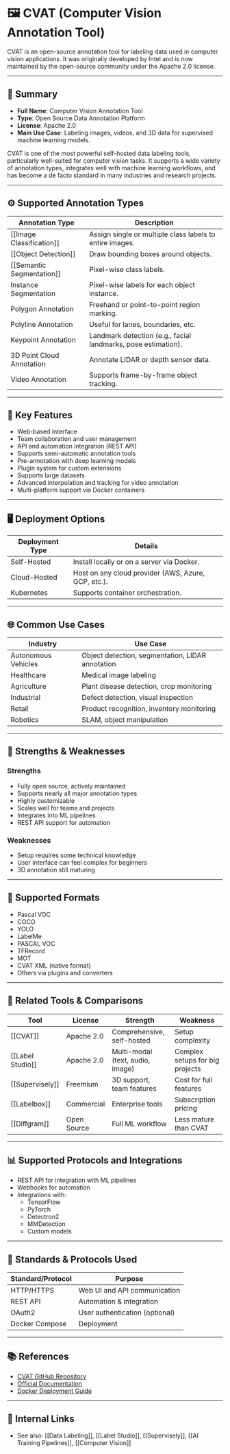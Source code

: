 # 🖼️ CVAT (Computer Vision Annotation Tool)

CVAT is an open-source annotation tool for labeling data used in computer vision applications. It was originally developed by Intel and is now maintained by the open-source community under the Apache 2.0 license.

---

## 🔎 Summary

- **Full Name**: Computer Vision Annotation Tool
- **Type**: Open Source Data Annotation Platform
- **License**: Apache 2.0
- **Main Use Case**: Labeling images, videos, and 3D data for supervised machine learning models.

CVAT is one of the most powerful self-hosted data labeling tools, particularly well-suited for computer vision tasks. It supports a wide variety of annotation types, integrates well with machine learning workflows, and has become a de facto standard in many industries and research projects.

---

## ⚙️ Supported Annotation Types

| Annotation Type | Description |
|------------------|-------------|
| [[Image Classification]] | Assign single or multiple class labels to entire images. |
| [[Object Detection]] | Draw bounding boxes around objects. |
| [[Semantic Segmentation]] | Pixel-wise class labels. |
| Instance Segmentation | Pixel-wise labels for each object instance. |
| Polygon Annotation | Freehand or point-to-point region marking. |
| Polyline Annotation | Useful for lanes, boundaries, etc. |
| Keypoint Annotation | Landmark detection (e.g., facial landmarks, pose estimation). |
| 3D Point Cloud Annotation | Annotate LIDAR or depth sensor data. |
| Video Annotation | Supports frame-by-frame object tracking. |

---

## 🚀 Key Features

- Web-based interface
- Team collaboration and user management
- API and automation integration (REST API)
- Supports semi-automatic annotation tools
- Pre-annotation with deep learning models
- Plugin system for custom extensions
- Supports large datasets
- Advanced interpolation and tracking for video annotation
- Multi-platform support via Docker containers

---

## 🖥️ Deployment Options

| Deployment Type | Details |
|------------------|---------|
| Self-Hosted | Install locally or on a server via Docker. |
| Cloud-Hosted | Host on any cloud provider (AWS, Azure, GCP, etc.). |
| Kubernetes | Supports container orchestration. |

---

## 🌐 Common Use Cases

| Industry | Use Case |
|----------|----------|
| Autonomous Vehicles | Object detection, segmentation, LIDAR annotation |
| Healthcare | Medical image labeling |
| Agriculture | Plant disease detection, crop monitoring |
| Industrial | Defect detection, visual inspection |
| Retail | Product recognition, inventory monitoring |
| Robotics | SLAM, object manipulation |

---

## 🔧 Strengths & Weaknesses

### Strengths

- Fully open source, actively maintained
- Supports nearly all major annotation types
- Highly customizable
- Scales well for teams and projects
- Integrates into ML pipelines
- REST API support for automation

### Weaknesses

- Setup requires some technical knowledge
- User interface can feel complex for beginners
- 3D annotation still maturing

---

## 🔄 Supported Formats

- Pascal VOC
- COCO
- YOLO
- LabelMe
- PASCAL VOC
- TFRecord
- MOT
- CVAT XML (native format)
- Others via plugins and converters

---

## 🔗 Related Tools & Comparisons

| Tool | License | Strength | Weakness |
|------|---------|----------|----------|
| [[CVAT]] | Apache 2.0 | Comprehensive, self-hosted | Setup complexity |
| [[Label Studio]] | Apache 2.0 | Multi-modal (text, audio, image) | Complex setups for big projects |
| [[Supervisely]] | Freemium | 3D support, team features | Cost for full features |
| [[Labelbox]] | Commercial | Enterprise tools | Subscription pricing |
| [[Diffgram]] | Open Source | Full ML workflow | Less mature than CVAT |

---

## 📊 Supported Protocols and Integrations

- REST API for integration with ML pipelines
- Webhooks for automation
- Integrations with:
  - TensorFlow
  - PyTorch
  - Detectron2
  - MMDetection
  - Custom models

---

## 🧪 Standards & Protocols Used

| Standard/Protocol | Purpose |
|--------------------|---------|
| HTTP/HTTPS | Web UI and API communication |
| REST API | Automation & integration |
| OAuth2 | User authentication (optional) |
| Docker Compose | Deployment |

---

## 📚 References

- [CVAT GitHub Repository](https://github.com/opencv/cvat)
- [Official Documentation](https://opencv.github.io/cvat/)
- [Docker Deployment Guide](https://opencv.github.io/cvat/docs/administration/basics/installation/)

---

## 🔗 Internal Links

- See also: [[Data Labeling]], [[Label Studio]], [[Supervisely]], [[AI Training Pipelines]], [[Computer Vision]]
